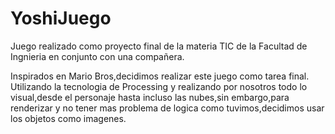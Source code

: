 # YoshiJuego
Juego realizado como proyecto final de la materia TIC de la Facultad de Ingnieria en conjunto con una compañera.

Inspirados en Mario Bros,decidimos realizar este juego como tarea final. Utilizando la tecnologia de Processing y realizando por nosotros todo lo visual,desde el personaje hasta incluso las nubes,sin embargo,para renderizar y no tener mas problema de logica como tuvimos,decidimos usar los objetos como imagenes.
